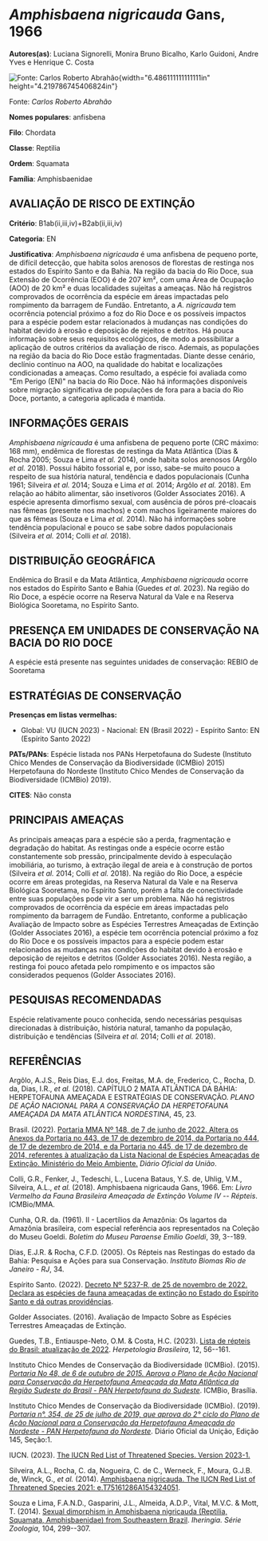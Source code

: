 # *Amphisbaena nigricauda* Gans, 1966

**Autores(as)**: Luciana Signorelli, Monira Bruno Bicalho, Karlo Guidoni, Andre Yves e Henrique C. Costa

![Fonte: Carlos Roberto Abrahão](media/rId20.png){width="6.486111111111111in" height="4.219786745406824in"}

Fonte: *Carlos Roberto Abrahão*

**Nomes populares**: anfisbena

**Filo**: Chordata

**Classe**: Reptilia

**Ordem**: Squamata

**Família**: Amphisbaenidae

## AVALIAÇÃO DE RISCO DE EXTINÇÃO

**Critério**: B1ab(ii,iii,iv)+B2ab(ii,iii,iv)

**Categoria**: EN

**Justificativa**: *Amphisbaena nigricauda* é uma anfisbena de pequeno porte, de difícil detecção, que habita solos arenosos de florestas de restinga nos estados do Espírito Santo e da Bahia. Na região da bacia do Rio Doce, sua Extensão de Ocorrência (EOO) é de 207 km², com uma Área de Ocupação (AOO) de 20 km² e duas localidades sujeitas a ameaças. Não há registros comprovados de ocorrência da espécie em áreas impactadas pelo rompimento da barragem de Fundão. Entretanto, a *A. nigricauda* tem ocorrência potencial próximo a foz do Rio Doce e os possíveis impactos para a espécie podem estar relacionados à mudanças nas condições do habitat devido à erosão e deposição de rejeitos e detritos. Há pouca informação sobre seus requisitos ecológicos, de modo a possibilitar a aplicação de outros critérios da avaliação de risco. Ademais, as populações na região da bacia do Rio Doce estão fragmentadas. Diante desse cenário, declínio contínuo na
AOO, na qualidade do habitat e localizações condicionadas a ameaças. Como resultado, a espécie foi avaliada como "Em Perigo (EN)" na bacia do Rio Doce. Não há informações disponíveis sobre migração significativa de populações de fora para a bacia do Rio Doce, portanto, a categoria aplicada é mantida.

## INFORMAÇÕES GERAIS

*Amphisbaena nigricauda* é uma anfisbena de pequeno porte (CRC máximo: 168 mm), endêmica de florestas de restinga da Mata Atlântica (Dias & Rocha 2005; Souza e Lima *et al.* 2014), onde habita solos arenosos (Argôlo *et al.* 2018). Possui hábito fossorial e, por isso, sabe-se muito pouco a respeito de sua história natural, tendência e dados populacionais (Cunha 1961; Silveira *et al.* 2014; Souza e Lima *et al.* 2014; Argôlo *et al.* 2018). Em relação ao hábito alimentar, são insetívoros (Golder Associates 2016). A espécie apresenta dimorfismo sexual, com ausência de póros pré-cloacais nas fêmeas (presente nos machos) e com machos ligeiramente maiores do que as fêmeas (Souza e Lima *et al.* 2014). Não há informações sobre tendência populacional e pouco se sabe sobre dados populacionais (Silveira *et al.* 2014; Colli *et al.* 2018).

## DISTRIBUIÇÃO GEOGRÁFICA

Endêmica do Brasil e da Mata Atlântica, *Amphisbaena nigricauda* ocorre nos estados do Espírito Santo e Bahia (Guedes *et al.* 2023). Na região do Rio Doce, a espécie ocorre na Reserva Natural da Vale e na Reserva Biológica Sooretama, no Espírito Santo.

## PRESENÇA EM UNIDADES DE CONSERVAÇÃO NA BACIA DO RIO DOCE

A espécie está presente nas seguintes unidades de conservação: REBIO de Sooretama

## ESTRATÉGIAS DE CONSERVAÇÃO

**Presenças em listas vermelhas:**

-   Global: VU (IUCN 2023) -   Nacional: EN (Brasil 2022) -   Espírito Santo: EN (Espírito Santo 2022)

**PATs/PANs**: Espécie listada nos PANs Herpetofauna do Sudeste (Instituto Chico Mendes de Conservação da Biodiversidade (ICMBio) 2015) Herpetofauna do Nordeste (Instituto Chico Mendes de Conservação da Biodiversidade (ICMBio) 2019).

**CITES**: Não consta

## PRINCIPAIS AMEAÇAS

As principais ameaças para a espécie são a perda, fragmentação e degradação do habitat. As restingas onde a espécie ocorre estão constantemente sob pressão, principalmente devido à especulação imobiliária, ao turismo, à extração ilegal de areia e à construção de portos (Silveira *et al.* 2014; Colli *et al.* 2018). Na região do Rio Doce, a espécie ocorre em áreas protegidas, na Reserva Natural da Vale e na Reserva Biológica Sooretama, no Espírito Santo, porém a falta de conectividade entre suas populações pode vir a ser um problema. Não há registros comprovados de ocorrência da espécie em áreas impactadas pelo rompimento da barragem de Fundão. Entretanto, conforme a publicação Avaliação de Impacto sobre as Espécies Terrestres Ameaçadas de Extinção (Golder Associates 2016), a espécie tem ocorrência potencial próximo a foz do Rio Doce e os possíveis impactos para a espécie podem estar relacionados as mudanças nas condições do habitat
devido à erosão e deposição de rejeitos e detritos (Golder Associates 2016). Nesta região, a restinga foi pouco afetada pelo rompimento e os impactos são considerados pequenos (Golder Associates 2016).

## PESQUISAS RECOMENDADAS

Espécie relativamente pouco conhecida, sendo necessárias pesquisas direcionadas à distribuição, história natural, tamanho da população, distribuição e tendências (Silveira *et al.* 2014; Colli *et al.* 2018).

## REFERÊNCIAS

Argôlo, A.J.S., Reis Dias, E.J. dos, Freitas, M.A. de, Frederico, C., Rocha, D. da, Dias, I.R., *et al.* (2018). CAPÍTULO 2 MATA ATLÂNTICA DA BAHIA: HERPETOFAUNA AMEAÇADA E ESTRATÉGIAS DE CONSERVAÇÃO. *PLANO DE AÇÃO NACIONAL PARA A CONSERVAÇÃO DA HERPETOFAUNA AMEAÇADA DA MATA ATLÂNTICA NORDESTINA*, 45, 23.

Brasil. (2022). [Portaria MMA Nº 148, de 7 de junho de 2022. Altera os Anexos da Portaria no 443, de 17 de dezembro de 2014, da Portaria no 444, de 17 de dezembro de 2014, e da Portaria no 445, de 17 de dezembro de 2014, referentes à atualização da Lista Nacional de Espécies Ameaçadas de Extinção. Ministério do Meio Ambiente.](https://in.gov.br/en/web/dou/-/portaria-mma-n-148-de-7-de-junho-de-2022-406272733) *Diário Oficial da União*.

Colli, G.R., Fenker, J., Tedeschi, L., Lucena Bataus, Y.S. de, Uhlig, V.M., Silveira, A.L., *et al.* (2018). Amphisbaena nigricauda Gans, 1966. Em: *Livro Vermelho da Fauna Brasileira Ameaçada de Extinção Volume IV -- Répteis*. ICMBio/MMA.

Cunha, O.R. da. (1961). II - Lacertílios da Amazônia: Os lagartos da Amazônia brasileira, com especial referência aos representados na Coleção do Museu Goeldi. *Boletim do Museu Paraense Emílio Goeldi*, 39, 3--189.

Dias, E.J.R. & Rocha, C.F.D. (2005). Os Répteis nas Restingas do estado da Bahia: Pesquisa e Ações para sua Conservação. *Instituto Biomas Rio de Janeiro - RJ*, 34.

Espírito Santo. (2022). [Decreto Nº 5237-R, de 25 de novembro de 2022.  Declara as espécies de fauna ameaçadas de extinção no Estado do Espírito Santo e dá outras providências](https://iema.es.gov.br/Media/iema/FAUNA/Decreto%205237-R_2022_25-Nov%20-%20Fauna%20(s-peixes)%20-%20Lista%20de%20Esp%C3%A9cies%20Amea%C3%A7adas%20de%20Extin%C3%A7%C3%A3o.pdf).

Golder Associates. (2016). Avaliação de Impacto Sobre as Espécies Terrestres Ameaçadas de Extinção.

Guedes, T.B., Entiauspe-Neto, O.M. & Costa, H.C. (2023). [Lista de répteis do Brasil: atualização de 2022](https://doi.org/10.5281/zenodo.7829013). *Herpetologia Brasileira*, 12, 56--161.

Instituto Chico Mendes de Conservação da Biodiversidade (ICMBio).  (2015). [*Portaria No 48, de 6 de outubro de 2015. Aprova o Plano de Ação Nacional para Conservação da Herpetofauna Ameaçada da Mata Atlântica da Região Sudeste do Brasil - PAN Herpetofauna do Sudeste*](https://www.gov.br/icmbio/pt-br/assuntos/biodiversidade/pan/pan-herpetofauna-do-sudeste).  ICMBio, Brasília.

Instituto Chico Mendes de Conservação da Biodiversidade (ICMBio).  (2019). [*Portaria n°. 354, de 25 de julho de 2019, que aprova do 2° ciclo do Plano de Ação Nacional para a Conservação da Herpetofauna Ameaçada do Nordeste - PAN Herpetofauna do Nordeste*](https://www.gov.br/icmbio/pt-br/assuntos/biodiversidade/pan/pan-herpetofauna-do-nordeste).  Diário Oficial da Unição, Edição 145, Seção:1.

IUCN. (2023). [The IUCN Red List of Threatened Species. Version 2023-1.](https://www.iucnredlist.org.)

Silveira, A.L., Rocha, C. da, Nogueira, C. de C., Werneck, F., Moura, G.J.B. de, Winck, G., *et al.* (2014). [Amphisbaena nigricauda. The IUCN Red List of Threatened Species 2021: e.T75161286A154324051](https://dx.doi.org/10.2305/IUCN.UK.2021-3.RLTS.T75161286A154324051.en).

Souza e Lima, F.A.N.D., Gasparini, J.L., Almeida, A.D.P., Vital, M.V.C.  & Mott, T. (2014). [Sexual dimorphism in Amphisbaena nigricauda (Reptilia, Squamata, Amphisbaenidae) from Southeastern Brazil](https://doi.org/10.1590/1678-476620141043299307). *Iheringia.  Série Zoologia*, 104, 299--307.
